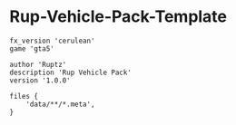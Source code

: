 # Rup-Vehicle-Pack-Template

```
fx_version 'cerulean'
game 'gta5'

author 'Ruptz'
description 'Rup Vehicle Pack'
version '1.0.0'

files {
	'data/**/*.meta',
}
```
